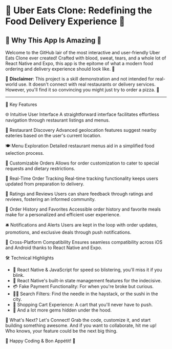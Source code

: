 
# 🍔 Uber Eats Clone: Redefining the Food Delivery Experience 🚀

## 🌟 Why This App Is Amazing 🌟

Welcome to the GitHub lair of the most interactive and user-friendly Uber Eats Clone ever created! Crafted with blood, sweat, tears, and a whole lot of React Native and Expo, this app is the epitome of what a modern food ordering and delivery experience should look like. 🎉

🚨 **Disclaimer**: This project is a skill demonstration and not intended for real-world use. It doesn't connect with real restaurants or delivery services. However, you'll find it so convincing you might just try to order a pizza. 🍕

---

🌟 Key Features

🌐 Intuitive User Interface
A straightforward interface facilitates effortless navigation through restaurant listings and menus.

📍 Restaurant Discovery
Advanced geolocation features suggest nearby eateries based on the user's current location.

🍽️ Menu Exploration
Detailed restaurant menus aid in a simplified food selection process.


🍔 Customizable Orders
Allows for order customization to cater to special requests and dietary restrictions.


🚚 Real-Time Order Tracking
Real-time tracking functionality keeps users updated from preparation to delivery.


🌟 Ratings and Reviews
Users can share feedback through ratings and reviews, fostering an informed community.


📜 Order History and Favorites
Accessible order history and favorite meals make for a personalized and efficient user experience.


🛎️ Notifications and Alerts
Users are kept in the loop with order updates, promotions, and exclusive deals through push notifications.


📱 Cross-Platform Compatibility
Ensures seamless compatibility across iOS and Android thanks to React Native and Expo.


🛠️ Technical Highlights

- 🎯 React Native & JavaScript for speed so blistering, you'll miss it if you blink.
- 🔄 React Native's built-in state management features for the indecisive.
- 💳 Fake Payment Functionality: For when you're broke but curious.
- 🕵️‍♂️ Search Filters: Find the needle in the haystack, or the sushi in the city.
- 🛒 Shopping Cart Experience: A cart that you'll never have to push.
- 💎 And a lot more gems hidden under the hood.



🤝 What's Next? Let's Connect!
Grab the code, customize it, and start building something awesome. And if you want to collaborate, hit me up! Who knows, your feature could be the next big thing.

🎉 Happy Coding & Bon Appétit! 🍲

